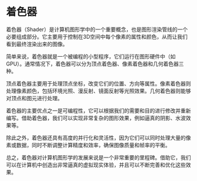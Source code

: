 # 着色器

着色器（Shader）是计算机图形学中的一个重要概念，也是图形渲染管线的一个必要组成部分。它主要用于控制在3D空间中每个像素的属性和颜色，从而让我们看到最终渲染出来的图像。

简单来说，着色器就是一个被编程的小型程序，它们运行在图形硬件中（如GPU）。通常情况下，着色器可以分为顶点着色器、像素着色器和几何着色器三种。

顶点着色器主要用于处理顶点坐标，改变它们的位置、方向等属性。像素着色器则处理像素颜色，包括环境光照、漫反射、镜面反射等光照效果。几何着色器则能够对顶点和图元进行处理。

着色器的主要优点之一是可编程性，它可以根据我们的需要和目的进行修改并重新编写。借助着色器，我们可以实现非常复杂的图形效果，例如逼真的阴影、水波效果等。

除此之外，着色器还具有高度的并行化和灵活性，因为它们可以同时处理大量的像素或数据，同时不断调整计算精度和效率，确保图像质量和帧率的平衡。

总之，着色器对计算机图形学的发展来说是一个非常重要的里程碑。借助它，我们可以在计算机中创造出非常逼真的虚拟现实体验，并且可以不断完善和优化这些效果。